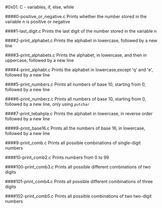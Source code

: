 #0x01. C - variables, if, else, while

####0-positive_or_negative.c
Prints whether the number stored in the variable n is positive or negative

####1-last_digit.c
Prints the last digit of the number stored in the variable n

####2-print_alphabet.c
Prints the alphabet in lowercase, followed by a new line

####3-print_alphabets.c
Prints the alphabet, in lowercase, and then in uppercase, followed by a new line

####4-print_alphabt.c
Prints the alphabet in lowercase,except 'q' and 'e', followed by a new line

####5-print_numbers.c
Prints all numbers of base 10, starting from 0, followed by a new line

####6-print_numberz.c
Prints all numbers of base 10, starting from 0, followed by a new line, only using `putchar`

####7-print_tebahpla.c
Prints the alphabet in lowercase, in reverse order followed by a new line

####8-print_base16.c
Prints all the numbers of base 16, in lowercase, followed by a new line

####9-print_comb.c
Prints all possible combinations of single-digit numbers

####10-print_comb2.c
Prints numbers from 0 to 99

####100-print_comb3.c
Prints all possible different combinations of two digits

####101-print_comb4.c
Prints all possible different combinations of three digits

####102-print_comb5.c
Prints all possible combinations of two two-digit numbers
